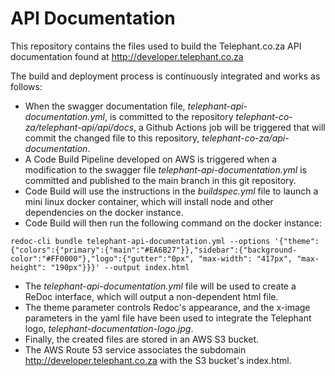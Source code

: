 # API Documentation

This repository contains the files used to build the Telephant.co.za API documentation found at http://developer.telephant.co.za

The build and deployment process is continuously integrated and works as follows:

* When the swagger documentation file, *telephant-api-documentation.yml*, is committed to the repository *telephant-co-za/telephant-api/api/docs*, a Github Actions job will be triggered that will commit the changed file to this repository, *telephant-co-za/api-documentation*.
* A Code Build Pipeline developed on AWS is triggered when a modification to the swagger file *telephant-api-documentation.yml* is committed and published to the main branch in this git repository.
* Code Build will use the instructions in the *buildspec.yml* file to launch a mini linux docker container, which will install node and other dependencies on the docker instance.
* Code Build will then run the following command on the docker instance:  

```redoc-cli bundle telephant-api-documentation.yml --options '{"theme":{"colors":{"primary":{"main":"#EA6B27"}},"sidebar":{"background-color":"#FF0000"},"logo":{"gutter":"0px", "max-width": "417px", "max-height": "190px"}}}' --output index.html```

* The *telephant-api-documentation.yml* file will be used to create a ReDoc interface, which will output a non-dependent html file.
* The theme parameter controls Redoc's appearance, and the x-image parameters in the yaml file have been used to integrate the Telephant logo, *telephant-documentation-logo.jpg*.
* Finally, the created files are stored in an AWS S3 bucket.
* The AWS Route 53 service associates the subdomain http://developer.telephant.co.za with the S3 bucket's index.html.
